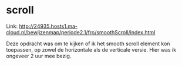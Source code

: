 # scroll

Link: http://24935.hosts1.ma-cloud.nl/bewijzenmap/periode2.1/fro/smoothScroll/index.html

Deze opdracht was om te kijken of ik het smooth scroll element kon toepassen, 
op zowel de horizontale als de verticale versie.
Hier was ik ongeveer 2 uur mee bezig.
